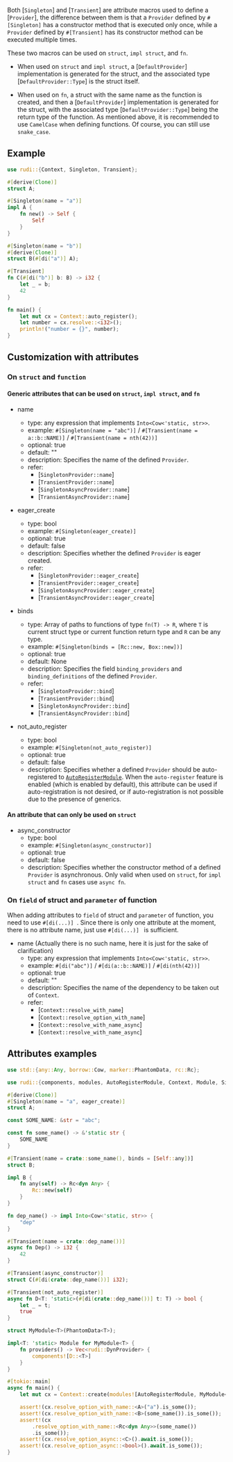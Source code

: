 

Both [`Singleton`] and [`Transient`] are attribute macros used to define a [`Provider`], the difference between them is that a `Provider` defined by `#[Singleton]` has a constructor method that is executed only once, while a `Provider` defined by `#[Transient]` has its constructor method can be executed multiple times.

These two macros can be used on `struct`, `impl struct`, and `fn`.

- When used on `struct` and `impl struct`, a [`DefaultProvider`] implementation is generated for the struct, and the associated type [`DefaultProvider::Type`] is the struct itself.

- When used on `fn`, a struct with the same name as the function is created, and then a [`DefaultProvider`] implementation is generated for the struct, with the associated type [`DefaultProvider::Type`] being the return type of the function. As mentioned above, it is recommended to use `CamelCase` when defining functions. Of course, you can still use `snake_case`.

## Example

```rust
use rudi::{Context, Singleton, Transient};

#[derive(Clone)]
struct A;

#[Singleton(name = "a")]
impl A {
    fn new() -> Self {
        Self
    }
}

#[Singleton(name = "b")]
#[derive(Clone)]
struct B(#[di("a")] A);

#[Transient]
fn C(#[di("b")] b: B) -> i32 {
    let _ = b;
    42
}

fn main() {
    let mut cx = Context::auto_register();
    let number = cx.resolve::<i32>();
    println!("number = {}", number);
}
```

## Customization with attributes

### On `struct` and `function`

#### Generic attributes that can be used on `struct`, `impl struct`, and `fn`

- name
  - type: any expression that implements `Into<Cow<'static, str>>`.
  - example: `#[Singleton(name = "abc")]` / `#[Transient(name = a::b::NAME)]` / `#[Transient(name = nth(42))]`
  - optional: true
  - default: ""
  - description: Specifies the name of the defined `Provider`.
  - refer:
    - [`SingletonProvider::name`]
    - [`TransientProvider::name`]
    - [`SingletonAsyncProvider::name`]
    - [`TransientAsyncProvider::name`]

- eager_create
  - type: bool
  - example: `#[Singleton(eager_create)]`
  - optional: true
  - default: false
  - description: Specifies whether the defined `Provider` is eager created.
  - refer:
    - [`SingletonProvider::eager_create`]
    - [`TransientProvider::eager_create`]
    - [`SingletonAsyncProvider::eager_create`]
    - [`TransientAsyncProvider::eager_create`]

- binds
  - type: Array of paths to functions of type `fn(T) -> R`, where `T` is current struct type or current function return type and `R` can be any type.
  - example: `#[Singleton(binds = [Rc::new, Box::new])]`
  - optional: true
  - default: None
  - description: Specifies the field `binding_providers` and `binding_definitions` of the defined `Provider`.
  - refer:
    - [`SingletonProvider::bind`]
    - [`TransientProvider::bind`]
    - [`SingletonAsyncProvider::bind`]
    - [`TransientAsyncProvider::bind`]

- not_auto_register
  - type: bool
  - example: `#[Singleton(not_auto_register)]`
  - optional: true
  - default: false
  - description: Specifies whether a defined `Provider` should be auto-registered to [`AutoRegisterModule`](crate::AutoRegisterModule). When the `auto-register` feature is enabled (which is enabled by default), this attribute can be used if auto-registration is not desired, or if auto-registration is not possible due to the presence of generics.

#### An attribute that can only be used on `struct`

- async_constructor
  - type: bool
  - example: `#[Singleton(async_constructor)]`
  - optional: true
  - default: false
  - description: Specifies whether the constructor method of a defined `Provider` is asynchronous. Only valid when used on `struct`, for `impl struct` and `fn` cases use `async fn`.

### On `field` of struct and `parameter` of function

When adding attributes to `field` of struct and `parameter` of function, you need to use `#[di(...)] `. Since there is only one attribute at the moment, there is no attribute name, just use `#[di(...)] ` is sufficient.

- name (Actually there is no such name, here it is just for the sake of clarification)
  - type: any expression that implements `Into<Cow<'static, str>>`.
  - example: `#[di("abc")]` / `#[di(a::b::NAME)]` / `#[di(nth(42))]`
  - optional: true
  - default: ""
  - description: Specifies the name of the dependency to be taken out of `Context`.
  - refer:
    - [`Context::resolve_with_name`]
    - [`Context::resolve_option_with_name`]
    - [`Context::resolve_with_name_async`]
    - [`Context::resolve_with_name_async`]

## Attributes examples

```rust
use std::{any::Any, borrow::Cow, marker::PhantomData, rc::Rc};

use rudi::{components, modules, AutoRegisterModule, Context, Module, Singleton, Transient};

#[derive(Clone)]
#[Singleton(name = "a", eager_create)]
struct A;

const SOME_NAME: &str = "abc";

const fn some_name() -> &'static str {
    SOME_NAME
}

#[Transient(name = crate::some_name(), binds = [Self::any])]
struct B;

impl B {
    fn any(self) -> Rc<dyn Any> {
        Rc::new(self)
    }
}

fn dep_name() -> impl Into<Cow<'static, str>> {
    "dep"
}

#[Transient(name = crate::dep_name())]
async fn Dep() -> i32 {
    42
}

#[Transient(async_constructor)]
struct C(#[di(crate::dep_name())] i32);

#[Transient(not_auto_register)]
async fn D<T: 'static>(#[di(crate::dep_name())] t: T) -> bool {
    let _ = t;
    true
}

struct MyModule<T>(PhantomData<T>);

impl<T: 'static> Module for MyModule<T> {
    fn providers() -> Vec<rudi::DynProvider> {
        components![D::<T>]
    }
}

#[tokio::main]
async fn main() {
    let mut cx = Context::create(modules![AutoRegisterModule, MyModule<i32>]);

    assert!(cx.resolve_option_with_name::<A>("a").is_some());
    assert!(cx.resolve_option_with_name::<B>(some_name()).is_some());
    assert!(cx
        .resolve_option_with_name::<Rc<dyn Any>>(some_name())
        .is_some());
    assert!(cx.resolve_option_async::<C>().await.is_some());
    assert!(cx.resolve_option_async::<bool>().await.is_some());
}
```
